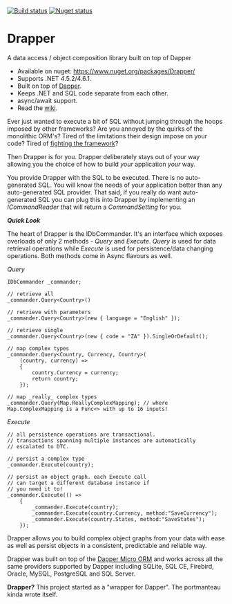 [![Build status](https://ci.appveyor.com/api/projects/status/u0jfhnuc0jm348xj?svg=true)](https://ci.appveyor.com/project/sextondjc/drapper)
[![Nuget status](https://buildstats.info/nuget/drapper)](https://www.nuget.org/packages/Drapper.Validation/)

# Drapper
A data access / object composition library built on top of Dapper


* Available on nuget: https://www.nuget.org/packages/Drapper/
* Supports .NET 4.5.2/4.6.1.
* Built on top of [Dapper](https://github.com/StackExchange/dapper-dot-net).
* Keeps .NET and SQL code separate from each other.
* async/await support.
* Read the [wiki](https://github.com/sextondjc/Drapper/wiki).

Ever just wanted to execute a bit of SQL without jumping through the hoops imposed by other frameworks? Are you annoyed by the quirks of the monolithic ORM's? Tired of the limitations their design impose on your code? Tired of [fighting the framework](https://www.epiphanysearch.co.uk/news/2012/dont-fight-the-framework/)?

Then Drapper is for you. Drapper deliberately stays out of your way allowing you the choice of how to build _your_ application _your_ way. 

You provide Drapper with the SQL to be executed. There is no auto-generated SQL. You will know the needs of your application better than any auto-generated SQL provider. That said, if you really do want auto-generated SQL you can plug this into Drapper by implementing an _ICommandReader_ that will return a _CommandSetting_ for you.



***Quick Look***

The heart of Drapper is the IDbCommander. It's an interface which exposes overloads of only 2 methods - _Query_ and _Execute_. _Query_ is used for data retrieval operations while _Execute_ is used for persistence/data changing operations. Both methods come in Async flavours as well. 

_Query_
```
IDbCommander _commander;

// retrieve all
_commander.Query<Country>()

// retrieve with parameters
_commander.Query<Country>(new { language = "English" });

// retrieve single
_commander.Query<Country>(new { code = "ZA" }).SingleOrDefault();

// map complex types
_commander.Query<Country, Currency, Country>(
    (country, currency) => 
    { 
        country.Currency = currency; 
        return country; 
    });

// map _really_ complex types
_commander.Query(Map.ReallyComplexMapping); // where Map.ComplexMapping is a Func<> with up to 16 inputs!

```
_Execute_
```
// all persistence operations are transactional. 
// transactions spanning multiple instances are automatically
// escalated to DTC. 

// persist a complex type
_commander.Execute(country);

// persist an object graph. each Execute call
// can target a different database instance if 
// you need it to! 
_commander.Execute(() => 
    {
        _commander.Execute(country);
        _commander.Execute(country.Currency, method:"SaveCurrency");
        _commander.Execute(country.States, method:"SaveStates");
    });
```

Drapper allows you to build complex object graphs from your data with ease as well as persist objects in a consistent, predictable and reliable way. 

Drapper was built on top of the [Dapper Micro ORM](https://github.com/StackExchange/dapper-dot-net) and works across all the same providers supported by Dapper including SQLite, SQL CE, Firebird, Oracle, MySQL, PostgreSQL and SQL Server. 

**Drapper?**
This project started as a "wrapper for Dapper". The portmanteau kinda wrote itself. 
